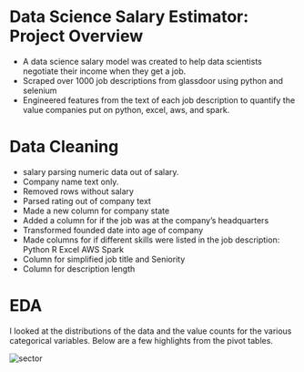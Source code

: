 # Data Science Salary Estimator: Project Overview
- A data science salary  model was created to help data scientists negotiate their income when they get a job.
- Scraped over 1000 job descriptions from glassdoor using python and selenium
- Engineered features from the text of each job description to quantify the value companies put on python, excel, aws, and spark.
# Data Cleaning
- salary parsing numeric data out of salary.
- Company name text only.
- Removed rows without salary
- Parsed rating out of company text
- Made a new column for company state
- Added a column for if the job was at the company’s headquarters
- Transformed founded date into age of company
- Made columns for if different skills were listed in the job description:
Python
R
Excel
AWS
Spark
- Column for simplified job title and Seniority
- Column for description length
# EDA
I looked at the distributions of the data and the value counts for the various categorical variables. Below are a few highlights from the pivot tables.

![sector](https://github.com/Ahmd-karrar/ds_salary/assets/155227956/6aefca44-3cf8-4702-95c8-eb99ba9b49b3)

